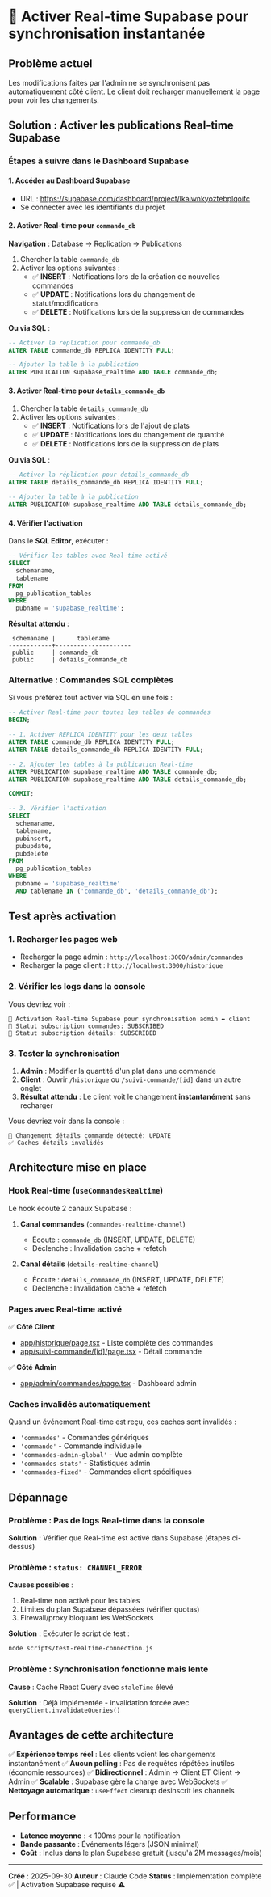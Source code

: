 # 🔄 Activer Real-time Supabase pour synchronisation instantanée

## Problème actuel

Les modifications faites par l'admin ne se synchronisent pas automatiquement côté client. Le client doit recharger manuellement la page pour voir les changements.

## Solution : Activer les publications Real-time Supabase

### Étapes à suivre dans le Dashboard Supabase

#### 1. Accéder au Dashboard Supabase
- URL : https://supabase.com/dashboard/project/lkaiwnkyoztebplqoifc
- Se connecter avec les identifiants du projet

#### 2. Activer Real-time pour `commande_db`

**Navigation** : Database → Replication → Publications

1. Chercher la table `commande_db`
2. Activer les options suivantes :
   - ✅ **INSERT** : Notifications lors de la création de nouvelles commandes
   - ✅ **UPDATE** : Notifications lors du changement de statut/modifications
   - ✅ **DELETE** : Notifications lors de la suppression de commandes

**Ou via SQL** :
```sql
-- Activer la réplication pour commande_db
ALTER TABLE commande_db REPLICA IDENTITY FULL;

-- Ajouter la table à la publication
ALTER PUBLICATION supabase_realtime ADD TABLE commande_db;
```

#### 3. Activer Real-time pour `details_commande_db`

1. Chercher la table `details_commande_db`
2. Activer les options suivantes :
   - ✅ **INSERT** : Notifications lors de l'ajout de plats
   - ✅ **UPDATE** : Notifications lors du changement de quantité
   - ✅ **DELETE** : Notifications lors de la suppression de plats

**Ou via SQL** :
```sql
-- Activer la réplication pour details_commande_db
ALTER TABLE details_commande_db REPLICA IDENTITY FULL;

-- Ajouter la table à la publication
ALTER PUBLICATION supabase_realtime ADD TABLE details_commande_db;
```

#### 4. Vérifier l'activation

Dans le **SQL Editor**, exécuter :
```sql
-- Vérifier les tables avec Real-time activé
SELECT
  schemaname,
  tablename
FROM
  pg_publication_tables
WHERE
  pubname = 'supabase_realtime';
```

**Résultat attendu** :
```
 schemaname |      tablename
------------+---------------------
 public     | commande_db
 public     | details_commande_db
```

### Alternative : Commandes SQL complètes

Si vous préférez tout activer via SQL en une fois :

```sql
-- Activer Real-time pour toutes les tables de commandes
BEGIN;

-- 1. Activer REPLICA IDENTITY pour les deux tables
ALTER TABLE commande_db REPLICA IDENTITY FULL;
ALTER TABLE details_commande_db REPLICA IDENTITY FULL;

-- 2. Ajouter les tables à la publication Real-time
ALTER PUBLICATION supabase_realtime ADD TABLE commande_db;
ALTER PUBLICATION supabase_realtime ADD TABLE details_commande_db;

COMMIT;

-- 3. Vérifier l'activation
SELECT
  schemaname,
  tablename,
  pubinsert,
  pubupdate,
  pubdelete
FROM
  pg_publication_tables
WHERE
  pubname = 'supabase_realtime'
  AND tablename IN ('commande_db', 'details_commande_db');
```

## Test après activation

### 1. Recharger les pages web
- Recharger la page admin : `http://localhost:3000/admin/commandes`
- Recharger la page client : `http://localhost:3000/historique`

### 2. Vérifier les logs dans la console
Vous devriez voir :
```
🔄 Activation Real-time Supabase pour synchronisation admin ↔ client
📡 Statut subscription commandes: SUBSCRIBED
📡 Statut subscription détails: SUBSCRIBED
```

### 3. Tester la synchronisation
1. **Admin** : Modifier la quantité d'un plat dans une commande
2. **Client** : Ouvrir `/historique` ou `/suivi-commande/[id]` dans un autre onglet
3. **Résultat attendu** : Le client voit le changement **instantanément** sans recharger

Vous devriez voir dans la console :
```
🔔 Changement détails commande détecté: UPDATE
✅ Caches détails invalidés
```

## Architecture mise en place

### Hook Real-time (`useCommandesRealtime`)

Le hook écoute 2 canaux Supabase :

1. **Canal commandes** (`commandes-realtime-channel`)
   - Écoute : `commande_db` (INSERT, UPDATE, DELETE)
   - Déclenche : Invalidation cache + refetch

2. **Canal détails** (`details-realtime-channel`)
   - Écoute : `details_commande_db` (INSERT, UPDATE, DELETE)
   - Déclenche : Invalidation cache + refetch

### Pages avec Real-time activé

✅ **Côté Client**
- [app/historique/page.tsx](app/historique/page.tsx) - Liste complète des commandes
- [app/suivi-commande/[id]/page.tsx](app/suivi-commande/[id]/page.tsx) - Détail commande

✅ **Côté Admin**
- [app/admin/commandes/page.tsx](app/admin/commandes/page.tsx) - Dashboard admin

### Caches invalidés automatiquement

Quand un événement Real-time est reçu, ces caches sont invalidés :
- `'commandes'` - Commandes génériques
- `'commande'` - Commande individuelle
- `'commandes-admin-global'` - Vue admin complète
- `'commandes-stats'` - Statistiques admin
- `'commandes-fixed'` - Commandes client spécifiques

## Dépannage

### Problème : Pas de logs Real-time dans la console

**Solution** : Vérifier que Real-time est activé dans Supabase (étapes ci-dessus)

### Problème : `status: CHANNEL_ERROR`

**Causes possibles** :
1. Real-time non activé pour les tables
2. Limites du plan Supabase dépassées (vérifier quotas)
3. Firewall/proxy bloquant les WebSockets

**Solution** : Exécuter le script de test :
```bash
node scripts/test-realtime-connection.js
```

### Problème : Synchronisation fonctionne mais lente

**Cause** : Cache React Query avec `staleTime` élevé

**Solution** : Déjà implémentée - invalidation forcée avec `queryClient.invalidateQueries()`

## Avantages de cette architecture

✅ **Expérience temps réel** : Les clients voient les changements instantanément
✅ **Aucun polling** : Pas de requêtes répétées inutiles (économie ressources)
✅ **Bidirectionnel** : Admin → Client ET Client → Admin
✅ **Scalable** : Supabase gère la charge avec WebSockets
✅ **Nettoyage automatique** : `useEffect` cleanup désinscrit les channels

## Performance

- **Latence moyenne** : < 100ms pour la notification
- **Bande passante** : Événements légers (JSON minimal)
- **Coût** : Inclus dans le plan Supabase gratuit (jusqu'à 2M messages/mois)

---

**Créé** : 2025-09-30
**Auteur** : Claude Code
**Status** : Implémentation complète ✅ | Activation Supabase requise ⚠️